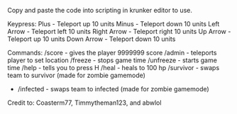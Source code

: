 Copy and paste the code into scripting in krunker editor to use.

Keypress:
Plus - Teleport up 10 units
Minus - Teleport down 10 units
Left Arrow - Teleport left 10 units
Right Arrow - Teleport right 10 units
Up Arrow - Teleport up 10 units
Down Arrow - Teleport down 10 units

Commands:
/score - gives the player 9999999 score
/admin - teleports player to set location
/freeze - stops game time
/unfreeze - starts game time
/help - tells you to press H
/heal - heals to 100 hp
/survivor - swaps team to survivor (made for zombie gamemode)
* /infected - swaps team to infected (made for zombie gamemode)


Credit to: Coasterm77, Timmytheman123, and abwlol
